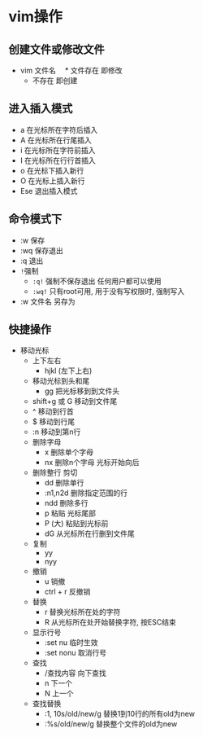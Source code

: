 # vim操作
## 创建文件或修改文件
* vim 文件名
　* 文件存在     即修改
  * 不存在       即创建
## 进入插入模式
* a                 在光标所在字符后插入
* A                 在光标所在行尾插入
* i                 在光标所在字符前插入
* I                 在光标所在行行首插入
* o                 在光标下插入新行
* O                 在光标上插入新行
* Ese               退出插入模式
## 命令模式下
* :w                保存
* :wq               保存退出
* :q                退出    
* `!`强制
  * `:q!`           强制不保存退出    任何用户都可以使用
  * `:wq!`          只有root可用,  用于没有写权限时, 强制写入
* :w 文件名         另存为  

## 快捷操作
* 移动光标
  * 上下左右
    * hjkl          (左下上右)
  * 移动光标到头和尾
    * gg            把光标移到到文件头
  * shift+g 或 G      移动到文件尾
  * ^               移动到行首
  * $               移动到行尾
  * :n              移动到第n行
  * 删除字母
    * x             删除单个字母
    * nx            删除n个字母 光标开始向后
  * 删除整行 剪切
    * dd            删除单行
    * :n1,n2d       删除指定范围的行
    * ndd           删除多行
    * p             粘贴 光标尾部
    * P (大)        粘贴到光标前
    * dG            从光标所在行删到文件尾
  * 复制
    * yy
    * nyy
  * 撤销
    * u             销撤
    * ctrl + r      反撤销
  * 替换
    * r             替换光标所在处的字符
    * R             从光标所在处开始替换字符, 按ESC结束
  * 显示行号
    * :set nu       临时生效
    * :set  nonu    取消行号
  * 查找           
    * /查找内容     向下查找
    * n             下一个
    * N             上一个
  * 查找替换
    * :1, 10s/old/new/g      替换1到10行的所有old为new
    * :%s/old/new/g          替换整个文件的old为new

